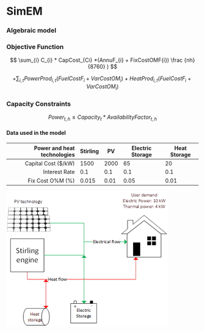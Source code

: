 # SimEM
### Algebraic model
### Objective Function

$$ \sum_{i} C_{i} * CapCost_{Ci} *(AnnuF_{i} + FixCostOMF{i}) \frac {nh}{8760} ) $$

$$ +\sum_{i,t} PowerProd_{i,t}(FuelCostF_{i}+VarCostOM_{i}) + HeatProd_{i,t} (FuelCostF_{i}+VarCostOM_{i}) $$

### Capacity Constraints
$$ Power_{t,h}≤Capacity_{t}*AvailabilityFactor_{t,h} $$

#### Data used in the model
| Power and heat technologies | Stirling | PV       | Electric Storage| Heat Storage | 
|-----:                       |----------| -------- | -------------   |--------------|
|     Capital Cost ($/kW)     |      1500| 2000     |   65            | 20           |
|     Interest Rate           |      0.1 | 0.1      |   0.1           | 0.1          |
|     Fix Cost O%M (%)        |     0.015| 0.01     |   0.05          | 0.01         |

![Alt text](image.png)
